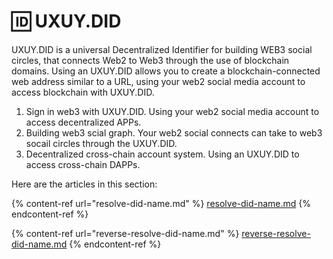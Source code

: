 # 🆔 UXUY.DID

UXUY.DID is a universal Decentralized Identifier for building WEB3 social circles, that connects Web2 to Web3 through the use of blockchain domains. Using an UXUY.DID allows you to create a blockchain-connected web address similar to a URL, using your web2 social media account to access blockchain with UXUY.DID.

1. Sign in web3 with UXUY.DID. Using your web2 social media account to access decentralized APPs.
2. Building web3 scial graph. Your web2 social connects can take to web3 socail circles through the UXUY.DID.
3. Decentralized cross-chain account system. Using an UXUY.DID to access cross-chain DAPPs.





Here are the articles in this section:

{% content-ref url="resolve-did-name.md" %}
[resolve-did-name.md](resolve-did-name.md)
{% endcontent-ref %}

{% content-ref url="reverse-resolve-did-name.md" %}
[reverse-resolve-did-name.md](reverse-resolve-did-name.md)
{% endcontent-ref %}
